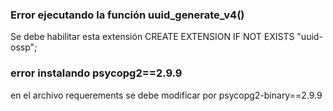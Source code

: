 ### Error ejecutando la función uuid_generate_v4()
Se debe habilitar esta extensión 
CREATE EXTENSION IF NOT EXISTS "uuid-ossp";

### error instalando psycopg2==2.9.9 
en el archivo requerements se debe modificar por psycopg2-binary==2.9.9